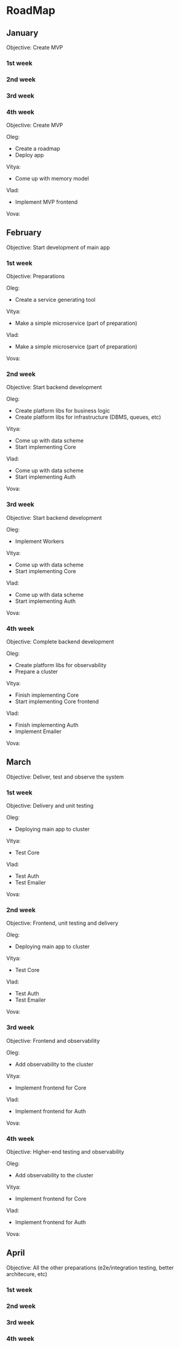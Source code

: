 # RoadMap

## January

Objective: Create MVP

### 1st week

### 2nd week

### 3rd week

### 4th week

Objective: Create MVP

Oleg:
- Create a roadmap
- Deploy app

Vitya:
- Come up with memory model

Vlad:
- Implement MVP frontend

Vova:

## February

Objective: Start development of main app

### 1st week

Objective: Preparations

Oleg:
- Create a service generating tool

Vitya:
- Make a simple microservice (part of preparation)

Vlad:
- Make a simple microservice (part of preparation) 

Vova:

### 2nd week

Objective: Start backend development

Oleg:
- Create platform libs for business logic
- Create platform libs for infrastructure (DBMS, queues, etc)

Vitya:
- Come up with data scheme
- Start implementing Core

Vlad:
- Come up with data scheme
- Start implementing Auth

Vova:

### 3rd week

Objective: Start backend development

Oleg:
- Implement Workers

Vitya:
- Come up with data scheme
- Start implementing Core

Vlad:
- Come up with data scheme
- Start implementing Auth

Vova:

### 4th week

Objective: Complete backend development

Oleg:
- Create platform libs for observability
- Prepare a cluster

Vitya:
- Finish implementing Core
- Start implementing Core frontend

Vlad:
- Finish implementing Auth
- Implement Emailer

Vova:

## March

Objective: Deliver, test and observe the system

### 1st week

Objective: Delivery and unit testing

Oleg:
- Deploying main app to cluster

Vitya:
- Test Core

Vlad:
- Test Auth
- Test Emailer

Vova:

### 2nd week

Objective: Frontend, unit testing and delivery

Oleg:
- Deploying main app to cluster

Vitya:
- Test Core

Vlad:
- Test Auth
- Test Emailer

Vova:

### 3rd week

Objective: Frontend and observability

Oleg:
- Add observability to the cluster

Vitya:
- Implement frontend for Core

Vlad:
- Implement frontend for Auth

Vova:

### 4th week

Objective: Higher-end testing and observability

Oleg:
- Add observability to the cluster

Vitya:
- Implement frontend for Core

Vlad:
- Implement frontend for Auth

Vova:

## April

Objective: All the other preparations (e2e/integration testing, better architecure, etc)

### 1st week

### 2nd week

### 3rd week

### 4th week
